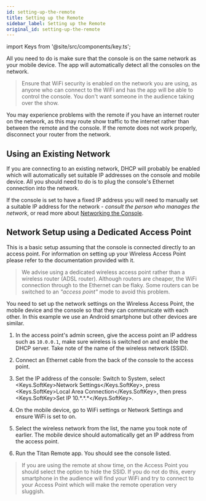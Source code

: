 ```yaml
---
id: setting-up-the-remote
title: Setting up the Remote
sidebar_label: Setting up the Remote
original_id: setting-up-the-remote
---
```


import Keys from '@site/src/components/key.ts';

All you need to do is make sure that the console is on the same network
as your mobile device. The app will automatically detect all the
consoles on the network.

> Ensure that WiFi security is enabled on the network you are using, as anyone who can connect to the WiFi and has the app will be able to control the console. You don't want someone in the audience taking over the show.

You may experience problems with the remote if you have an internet
router on the network, as this may route show traffic to the
internet rather than between the remote and the console. If the
remote does not work properly, disconnect your router from the
network.

Using an Existing Network
-------------------------

If you are connecting to an existing network, DHCP will probably be
enabled which will automatically set suitable IP addresses on the
console and mobile device. All you should need to do is to plug the
console's Ethernet connection into the network.

If the console is set to have a fixed IP address you will need to
manually set a suitable IP address for the network - *consult the person
who manages the network*, or read more about [Networking the Console](../networking.md).

Network Setup using a Dedicated Access Point
--------------------------------------------

This is a basic setup assuming that the console is connected directly to
an access point. For information on setting up your Wireless Access
Point please refer to the documentation provided with it.

> We advise using a dedicated wireless access point rather than a
wireless router (ADSL router). Although routers are cheaper, the
WiFi connection through to the Ethernet can be flaky. Some routers
can be switched to an *"access point"* mode to avoid this problem.

You need to set up the network settings on the Wireless Access Point,
the mobile device and the console so that they can communicate with each
other. In this example we use an Android smartphone but other devices
are similar.

1. In the access point's admin screen, give the access point an IP
address such as `10.0.0.1`, make sure wireless is switched on and enable
the DHCP server. Take note of the name of the wireless network (SSID).

2. Connect an Ethernet cable from the back of the console to the access
point.

3. Set the IP address of the console: Switch to System, select
<Keys.SoftKey>Network Settings</Keys.SoftKey>, press <Keys.SoftKey>Local Area Connection</Keys.SoftKey>, then press <Keys.SoftKey>Set
IP 10.\*.\*.\*</Keys.SoftKey>.

4. On the mobile device, go to WiFi settings or Network Settings and
ensure WiFi is set to on.

5. Select the wireless network from the list, the name you took note of
earlier. The mobile device should automatically get an IP address from
the access point.

6. Run the Titan Remote app. You should see the console listed.

> If you are using the remote at show time, on the Access Point you should select the option to hide the SSID. If you do not do this, every smartphone in the audience will find your WiFi and try to connect to your Access Point which will make the remote operation very sluggish.